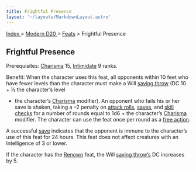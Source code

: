 ```yaml
---
title: Frightful Presence
layout: '~/layouts/MarkdownLayout.astro'
---
```


[ Index ](/) > [ Modern D20 ](/modern.d20.srd) > [Feats](/modern.d20.srd/feats) > Frightful Presence

## Frightful Presence

Prerequisites: [Charisma](/modern.d20.srd/basics/ability.scores) 15,
[Intimidate](/modern.d20.srd/skills/intimidate) 9 ranks.

Benefit: When the character uses this feat, all opponents within 10 feet who
have fewer levels than the character must make a Will [saving throw](/modern.d20.srd/basics/saving.throws) (DC 10 + ½ the character’s level
+ the character’s [Charisma](/modern.d20.srd/basics/ability.scores) modifier).
An opponent who fails his or her save is shaken, taking a –2 penalty on
[attack rolls](/modern.d20.srd/combat/attack.roll),
[saves](/modern.d20.srd/basics/saving.throws), and [skill checks](/modern.d20.srd/skills/skill.basics) for a number of rounds
equal to 1d6 + the character’s
[Charisma](/modern.d20.srd/basics/ability.scores) modifier. The character can
use the feat once per round as a [free action](/modern.d20.srd/combat/action.types).

A successful [save](/modern.d20.srd/basics/saving.throws) indicates that the
opponent is immune to the character’s use of this feat for 24 hours. This feat
does not affect creatures with an Intelligence of 3 or lower.

If the character has the [Renown](/modern.d20.srd/feats/renown) feat, the Will
[saving throw’s](/modern.d20.srd/basics/saving.throws) DC increases by 5.

